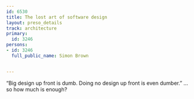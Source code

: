 ---
id: 6530
title: The lost art of software design
layout: preso_details
track: architecture
primary:
  id: 3246
persons:
- id: 3246
  full_public_name: Simon Brown

---
“Big design up front is dumb. Doing no design up front is even dumber.” ... so how much is enough?
